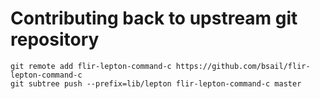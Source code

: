 # Contributing back to upstream git repository

```shell
git remote add flir-lepton-command-c https://github.com/bsail/flir-lepton-command-c
git subtree push --prefix=lib/lepton flir-lepton-command-c master
```
